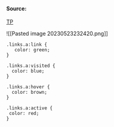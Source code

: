 #### Source:
[TP](https://www.tutorialspoint.com/css/css_links.htm)

![[Pasted image 20230523232420.png]]


```
.links.a:link {
   color: green;
}

.links.a:visited {
  color: blue;
}

.links.a:hover {
  color: brown;
}

.links.a:active {
 color: red;
}
```
